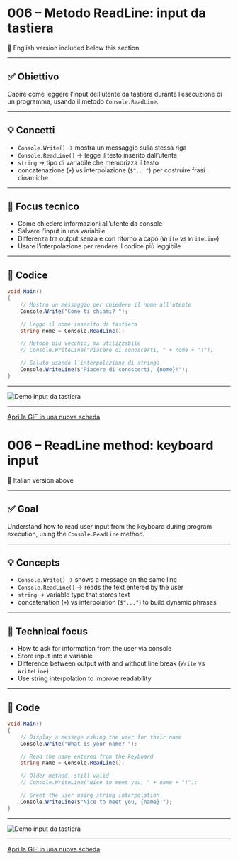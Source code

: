 # 006 – Metodo ReadLine: input da tastiera  
🔽 English version included below this section

---

## ✅ Obiettivo

Capire come leggere l’input dell’utente da tastiera durante l’esecuzione di un programma, usando il metodo `Console.ReadLine`.

---

## 💡 Concetti

- `Console.Write()` → mostra un messaggio sulla stessa riga  
- `Console.ReadLine()` → legge il testo inserito dall’utente  
- `string` → tipo di variabile che memorizza il testo  
- concatenazione (`+`) vs interpolazione (`$"..."`) per costruire frasi dinamiche  

---

## 🧠 Focus tecnico

- Come chiedere informazioni all’utente da console  
- Salvare l’input in una variabile  
- Differenza tra output senza e con ritorno a capo (`Write` vs `WriteLine`)  
- Usare l’interpolazione per rendere il codice più leggibile  

---

## 📄 Codice

```csharp
void Main()
{
    // Mostro un messaggio per chiedere il nome all’utente
    Console.Write("Come ti chiami? ");

    // Leggo il nome inserito da tastiera
    string nome = Console.ReadLine();

    // Metodo più vecchio, ma utilizzabile
    // Console.WriteLine("Piacere di conoscerti, " + nome + "!");

    // Saluto usando l’interpolazione di stringa
    Console.WriteLine($"Piacere di conoscerti, {nome}!");
}
```
---

![Demo input da tastiera](../demo/006-Metodo-ReadLine-Input-da-tastiera.gif)

---

[Apri la GIF in una nuova scheda](../demo/006-Metodo-ReadLine-Input-da-tastiera.gif)

# 006 – ReadLine method: keyboard input  
🔼 Italian version above

---

## ✅ Goal

Understand how to read user input from the keyboard during program execution, using the `Console.ReadLine` method.

---

## 💡 Concepts

- `Console.Write()` → shows a message on the same line  
- `Console.ReadLine()` → reads the text entered by the user  
- `string` → variable type that stores text  
- concatenation (`+`) vs interpolation (`$"..."`) to build dynamic phrases  

---

## 🧠 Technical focus

- How to ask for information from the user via console  
- Store input into a variable  
- Difference between output with and without line break (`Write` vs `WriteLine`)  
- Use string interpolation to improve readability  

---

## 📄 Code

```csharp
void Main()
{
    // Display a message asking the user for their name
    Console.Write("What is your name? ");

    // Read the name entered from the keyboard
    string name = Console.ReadLine();

    // Older method, still valid
    // Console.WriteLine("Nice to meet you, " + name + "!");

    // Greet the user using string interpolation
    Console.WriteLine($"Nice to meet you, {name}!");
}
```

---

![Demo input da tastiera](../demo/006-Metodo-ReadLine-Input-da-tastiera.gif)

---

[Apri la GIF in una nuova scheda](../demo/006-Metodo-ReadLine-Input-da-tastiera.gif)